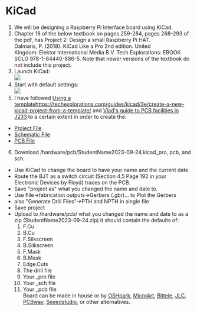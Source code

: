 # KiCad   
1. We will be designing a Raspberry Pi Interface board using KiCad.
2. Chapter 18 of the below textbook on pages 259-284, pages 268-293 of the pdf, has Project 2: Design a small Raspberry Pi HAT.
   Dalmaris, P. (2018). KiCad Like a Pro 2nd edition. United Kingdom: Elektor International Media B.V. Tech Explorations: EBOOK SOLO 978-1-64440-886-5. Note that newer versions of the textbook do not include this project.   
3. Launch KiCad:   
![](media/1.png)
4. Start with default settings:   
![](media/2.png)
5. I have followed [Using a template](https://techexplorations.com/guides/kicad/3e/create-a-new-kicad-project-from-a-template/)https://techexplorations.com/guides/kicad/3e/create-a-new-kicad-project-from-a-template/ and [Vlad's guide to PCB facilities in J233](PCBPrototypes.md) to a certain extent in order to create the:
-   [Project File](/hardware/pcb/StudentName2023-09-24.kicad_pro)
-   [Schematic File](/hardware/pcb/StudentName2023-09-24.kicad_sch)
-   [PCB File](/hardware/pcb/StudentName2023-09-24.kicad_pcb)   
6. Download /hardware/pcb/StudentName2023-09-24.kicad_pro, pcb, and sch.   
- Use KiCad to change the board to have your name and the current date.
- Route the BJT as a switch circuit (Section 4.5 Page 192 in your Electronic Devices by Floyd) traces on the PCB.   
- Save "project as" what you changed the name and date to.   
- Use File->fabrication outputs->Gerbers (.gbr)... to Plot the Gerbers   
- also "Generate Drill Files"->PTH and NPTH in single file   
- Save project   
- Upload to /hardware/pcb/ what you changed the name and date to as a zip (StudentName2023-09-24.zip) it should contain the defaults of:   
   1. F.Cu   
   2. B.Cu   
   3. F.Silkscreen   
   4. B.Silkscreen   
   5. F.Mask   
   6. B.Mask   
   7. Edge.Cuts   
   8. The drill file   
   9. Your _pro file   
   10. Your _sch file   
   11. Your _pcb file   
Board can be made in house or by [OSHpark](https://oshpark.com/),  [MicroArt](https://microart.pcborders.com/), [Bittele](https://onlinequote.7pcb.com/), [JLC](https://jlcpcb.com/), [PCBway](https://www.pcbway.com/QuickOrderOnline.aspx), [Seeedstudio](https://www.seeedstudio.com/fusion_pcb.html), or other alternatives.   









